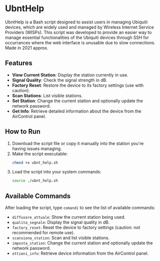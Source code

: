 # UbntHelp

UbntHelp is a Bash script designed to assist users in managing Ubiquiti devices, which are widely used and managed by Wireless Internet Service Providers (WISPs). This script was developed to provide an easier way to manage essential functionalities of the Ubiquiti devices through SSH for occurrances where the web interface is unusable due to slow connections.
Made in 2021 approx.

## Features

- **View Current Station**: Display the station currently in use.
- **Signal Quality**: Check the signal strength in dB.
- **Factory Reset**: Restore the device to its factory settings (use with caution).
- **Scan Stations**: List visible stations.
- **Set Station**: Change the current station and optionally update the network password.
- **Get Info**: Retrieve detailed information about the device from the AirControl panel.

## How to Run

1. Download the script file or copy it manually into the station you're having issues managing.
2. Make the script executable:
   ```bash
   chmod +x ubnt_help.sh
   ```
3. Load the script into your system commands:
   ```bash
   source ./ubnt_help.sh
   ```

## Available Commands

After loading the script, type `comandi` to see the list of available commands:
- `diffusore_attuale`: Show the current station being used.
- `qualita_segnale`: Display the signal quality in dB.
- `factory_reset`: Reset the device to factory settings (caution: not recommended for remote use).
- `scansiona_station`: Scan and list visible stations.
- `imposta_station`: Change the current station and optionally update the network password.
- `ottieni_info`: Retrieve device information from the AirControl panel.
